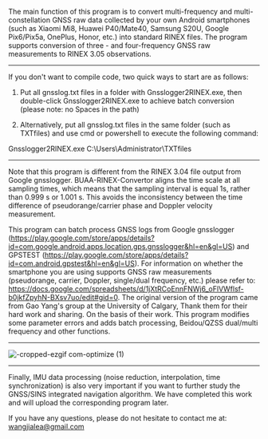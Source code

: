 The main function of this program is to convert multi-frequency and multi-constellation GNSS raw data collected by your own Android smartphones (such as Xiaomi Mi8, Huawei P40/Mate40, Samsung S20U, Google Pix6/Pix5a, OnePlus, Honor, etc.) into standard RINEX files. The program supports conversion of three - and four-frequency GNSS raw measurements to RINEX 3.05 observations.

-----------------------------------------------------------------------------------------------------
If you don't want to compile code, two quick ways to start are as follows:

1. Put all gnsslog.txt files in a folder with Gnsslogger2RINEX.exe, then double-click Gnsslogger2RINEX.exe to achieve batch conversion (please note: no Spaces in the path)

2. Alternatively, put all gnsslog.txt files in the same folder (such as TXTfiles) and use cmd or powershell to execute the following command:

Gnsslogger2RINEX.exe  C:\Users\Administrator\TXTfiles

------------------------------------------------------------------------------------------------------

Note that this program is different from the RINEX 3.04 file output from Google gnsslogger. BUAA-RINEX-Convertor aligns the time scale at all sampling times, which means that the sampling interval is equal 1s, rather than 0.999 s or 1.001 s. This avoids the inconsistency between the time difference of pseudorange/carrier phase and Doppler velocity measurement.


This program can batch process GNSS logs from Google gnsslogger (https://play.google.com/store/apps/details?id=com.google.android.apps.location.gps.gnsslogger&hl=en&gl=US) and GPSTEST (https://play.google.com/store/apps/details?id=com.android.gpstest&hl=en&gl=US). For information on whether the smartphone you are using supports GNSS raw measurements (pseudorange, carrier, Doppler, single/dual frequency, etc.) please refer to: https://docs.google.com/spreadsheets/d/1jXtRCoEnnFNWj6_oFlVWflsf-b0jkfZpyhN-BXsv7uo/edit#gid=0. The original version of the program came from Gao Yang's group at the University of Calgary, Thank them for their hard work and sharing. On the basis of their work. This program modifies some parameter errors and adds batch processing, Beidou/QZSS dual/multi frequency and other functions.

------------------------------------------------------------------------------------------------------
![-cropped-ezgif com-optimize (1)](https://github.com/Jia-le-wang/BUAA-RINEX-Convertor/assets/49149409/5dcc11a4-6d18-48bf-9ee6-2b1d8c64be0d)

------------------------------------------------------------------------------------------------------
Finally, IMU data processing (noise reduction, interpolation, time synchronization) is also very important if you want to further study the GNSS/SINS integrated navigation algorithm. We have completed this work and will upload the corresponding program later.

If you have any questions, please do not hesitate to contact me at: wangjialea@gmail.com
